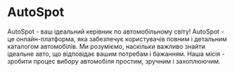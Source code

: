 # AutoSpot
AutoSpot - ваш ідеальний керівник по автомобільному світу!  AutoSpot - це онлайн-платформа, яка забезпечує користувачів повним і детальним каталогом автомобілів. Ми розуміємо, наскільки важливо знайти ідеальне авто, що відповідає вашим потребам і бажанням. Наша місія - зробити процес вибору автомобіля простим, зручним і захоплюючим.
